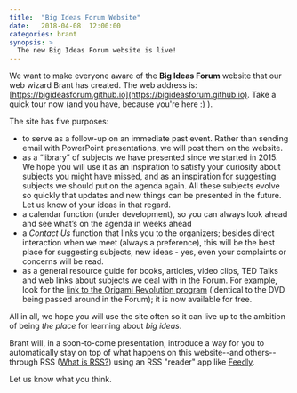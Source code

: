 ```yaml
---
title:  "Big Ideas Forum Website"
date:   2018-04-08  12:00:00
categories: brant
synopsis: >
  The new Big Ideas Forum website is live!
---
```


We want to make everyone aware of the **Big Ideas Forum** website that our web wizard Brant has created. The web address is:  [https://bigideasforum.github.io](https://bigideasforum.github.io). Take a quick tour now (and you have, because you're here :) ).

The site has five purposes:

* to serve as a follow-up on an immediate past event. Rather than sending email with PowerPoint presentations, we will post them on the website. 
* as a “library” of subjects we have presented since we started in 2015. We hope you will use it as an inspiration to satisfy your curiosity about subjects you might have missed, and as an inspiration for suggesting subjects we should put on the agenda again. All these subjects evolve so quickly that updates and new things can be presented in the future. Let us know of your ideas in that regard.
* a calendar function (under development), so you can always look ahead and see what’s on the agenda in weeks ahead
* a *Contact Us* function that links you to the organizers; besides direct interaction when we meet (always a preference), this will be the best place for suggesting subjects, new ideas - yes, even your complaints or concerns will be read.
* as a general resource guide for books, articles, video clips, TED Talks and web links about subjects we deal with in the Forum. For example, look for the [link to the Origami Revolution program](https://bigideasforum.github.io/lisa/2017/09/25/origami-revolution.html) (identical to the DVD being passed around in the Forum); it is now available for free. 

All in all, we hope you will use the site often so it can live up to the ambition of being _the place_ for learning about _big ideas_. 

Brant will, in a soon-to-come presentation, introduce a way for you to automatically stay on top of what happens on this website--and others--through RSS ([What is RSS?](https://www.lifewire.com/what-is-rss-2483592)) using an RSS "reader" app like [Feedly](https://feedly.com).

Let us know what you think.

